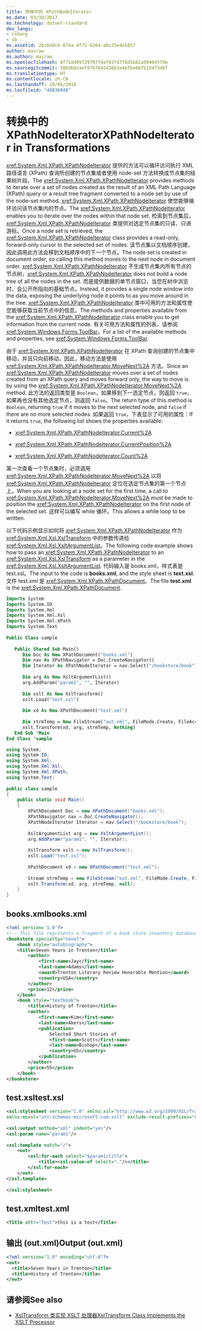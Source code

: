 ```yaml
---
title: 转换中的 XPathNodeIterator
ms.date: 03/30/2017
ms.technology: dotnet-standard
dev_langs:
- csharp
- vb
ms.assetid: 2bc6ddc6-674a-4f75-b264-abc35e4e5857
author: mairaw
ms.author: mairaw
ms.openlocfilehash: 6f71d409729707f4af93fd7f8d5b82a99404579b
ms.sourcegitcommit: 586dbdcaef9767642436b1e4efbe88fb15473d6f
ms.translationtype: HT
ms.contentlocale: zh-CN
ms.lasthandoff: 10/06/2018
ms.locfileid: "48836048"
---
```

# <a name="xpathnodeiterator-in-transformations"></a><span data-ttu-id="aee9a-102">转换中的 XPathNodeIterator</span><span class="sxs-lookup"><span data-stu-id="aee9a-102">XPathNodeIterator in Transformations</span></span>
<span data-ttu-id="aee9a-103"><xref:System.Xml.XPath.XPathNodeIterator> 提供的方法可以循环访问执行 XML 路径语言 (XPath) 查询所创建的节点集或者使用 node-set 方法转换成节点集的结果树片段。</span><span class="sxs-lookup"><span data-stu-id="aee9a-103">The <xref:System.Xml.XPath.XPathNodeIterator> provides methods to iterate over a set of nodes created as the result of an XML Path Language (XPath) query or a result tree fragment converted to a node set by use of the node-set method.</span></span> <span data-ttu-id="aee9a-104"><xref:System.Xml.XPath.XPathNodeIterator> 使您能够循环访问该节点集内的节点。</span><span class="sxs-lookup"><span data-stu-id="aee9a-104">The <xref:System.Xml.XPath.XPathNodeIterator> enables you to iterate over the nodes within that node set.</span></span> <span data-ttu-id="aee9a-105">检索到节点集后，<xref:System.Xml.XPath.XPathNodeIterator> 类提供对选定节点集的只读、只进游标。</span><span class="sxs-lookup"><span data-stu-id="aee9a-105">Once a node set is retrieved, the <xref:System.Xml.XPath.XPathNodeIterator> class provides a read-only, forward-only cursor to the selected set of nodes.</span></span> <span data-ttu-id="aee9a-106">该节点集以文档顺序创建，因此调用此方法会移到文档顺序中的下一个节点。</span><span class="sxs-lookup"><span data-stu-id="aee9a-106">The node set is created in document order, so calling this method moves to the next node in document order.</span></span> <span data-ttu-id="aee9a-107"><xref:System.Xml.XPath.XPathNodeIterator> 不生成节点集内所有节点的节点树，</span><span class="sxs-lookup"><span data-stu-id="aee9a-107"><xref:System.Xml.XPath.XPathNodeIterator> does not build a node tree of all the nodes in the set.</span></span> <span data-ttu-id="aee9a-108">而是提供数据的单节点窗口，当您在树中浏览时，会公开所指向的基础节点。</span><span class="sxs-lookup"><span data-stu-id="aee9a-108">Instead, it provides a single node window into the data, exposing the underlying node it points to as you move around in the tree.</span></span> <span data-ttu-id="aee9a-109"><xref:System.Xml.XPath.XPathNodeIterator> 类中可用的方法和属性使您能够获取当前节点中的信息。</span><span class="sxs-lookup"><span data-stu-id="aee9a-109">The methods and properties available from the <xref:System.Xml.XPath.XPathNodeIterator> class enable you to get information from the current node.</span></span> <span data-ttu-id="aee9a-110">有关可用方法和属性的列表，请参阅 <xref:System.Windows.Forms.ToolBar>。</span><span class="sxs-lookup"><span data-stu-id="aee9a-110">For a list of the available methods and properties, see <xref:System.Windows.Forms.ToolBar>.</span></span>  
  
 <span data-ttu-id="aee9a-111">由于 <xref:System.Xml.XPath.XPathNodeIterator> 在 XPath 查询创建的节点集中移动，并且只向前移动，因此，移动方法是使用 <xref:System.Xml.XPath.XPathNodeIterator.MoveNext%2A> 方法。</span><span class="sxs-lookup"><span data-stu-id="aee9a-111">Since an <xref:System.Xml.XPath.XPathNodeIterator> moves over a set of nodes created from an XPath query and moves forward only, the way to move is by using the <xref:System.Xml.XPath.XPathNodeIterator.MoveNext%2A> method.</span></span> <span data-ttu-id="aee9a-112">此方法的返回类型是 `Boolean`，如果移到下一选定节点，则返回 `true`，如果再也没有其他选定节点，则返回 `false`。</span><span class="sxs-lookup"><span data-stu-id="aee9a-112">The return type of this method is `Boolean`, returning `true` if it moves to the next selected node, and `false` if there are no more selected nodes.</span></span> <span data-ttu-id="aee9a-113">如果返回 `true`，下表显示了可用的属性：</span><span class="sxs-lookup"><span data-stu-id="aee9a-113">If it returns `true`, the following list shows the properties available:</span></span>  
  
-   <xref:System.Xml.XPath.XPathNodeIterator.Current%2A>  
  
-   <xref:System.Xml.XPath.XPathNodeIterator.CurrentPosition%2A>  
  
-   <xref:System.Xml.XPath.XPathNodeIterator.Count%2A>  
  
 <span data-ttu-id="aee9a-114">第一次查看一个节点集时，必须调用 <xref:System.Xml.XPath.XPathNodeIterator.MoveNext%2A> 以将 <xref:System.Xml.XPath.XPathNodeIterator> 定位在选定节点集的第一个节点上。</span><span class="sxs-lookup"><span data-stu-id="aee9a-114">When you are looking at a node set for the first time, a call to <xref:System.Xml.XPath.XPathNodeIterator.MoveNext%2A> must be made to position the <xref:System.Xml.XPath.XPathNodeIterator> on the first node of the selected set.</span></span> <span data-ttu-id="aee9a-115">这样可以编写 while 循环。</span><span class="sxs-lookup"><span data-stu-id="aee9a-115">This allows a while loop to be written.</span></span>  
  
 <span data-ttu-id="aee9a-116">以下代码示例显示如何将 <xref:System.Xml.XPath.XPathNodeIterator> 作为 <xref:System.Xml.Xsl.XslTransform> 中的参数传递给 <xref:System.Xml.Xsl.XsltArgumentList>。</span><span class="sxs-lookup"><span data-stu-id="aee9a-116">The following code example shows how to pass an <xref:System.Xml.XPath.XPathNodeIterator> to an <xref:System.Xml.Xsl.XslTransform> as a parameter in the <xref:System.Xml.Xsl.XsltArgumentList>.</span></span> <span data-ttu-id="aee9a-117">代码输入是 books.xml，样式表是 text.xsl。</span><span class="sxs-lookup"><span data-stu-id="aee9a-117">The input to the code is **books.xml**, and the style sheet is **text.xsl**.</span></span> <span data-ttu-id="aee9a-118">文件 test.xml 是 <xref:System.Xml.XPath.XPathDocument>。</span><span class="sxs-lookup"><span data-stu-id="aee9a-118">The file **test.xml** is the <xref:System.Xml.XPath.XPathDocument>.</span></span>  
  
```vb  
Imports System  
Imports System.IO  
Imports System.Xml  
Imports System.Xml.Xsl  
Imports System.Xml.XPath  
Imports System.Text  
  
Public Class sample  
  
   Public Shared Sub Main()  
      Dim Doc As New XPathDocument("books.xml")  
      Dim nav As XPathNavigator = Doc.CreateNavigator()  
      Dim Iterator As XPathNodeIterator = nav.Select("/bookstore/book")  
  
      Dim arg As New XsltArgumentList()  
      arg.AddParam("param1", "", Iterator)  
  
      Dim xslt As New XslTransform()  
      xslt.Load("test.xsl")  
  
      Dim xd As New XPathDocument("test.xml")  
  
      Dim strmTemp = New FileStream("out.xml", FileMode.Create, FileAccess.ReadWrite)  
      xslt.Transform(xd, arg, strmTemp, Nothing)  
   End Sub 'Main  
End Class 'sample  
```  
  
```csharp  
using System;  
using System.IO;  
using System.Xml;  
using System.Xml.Xsl;  
using System.Xml.XPath;  
using System.Text;  
  
public class sample  
{  
    public static void Main()  
    {  
        XPathDocument Doc = new XPathDocument("books.xml");  
        XPathNavigator nav = Doc.CreateNavigator();  
        XPathNodeIterator Iterator = nav.Select("/bookstore/book");  
  
        XsltArgumentList arg = new XsltArgumentList();  
        arg.AddParam("param1", "", Iterator);  
  
        XslTransform xslt = new XslTransform();  
        xslt.Load("test.xsl");  
  
        XPathDocument xd = new XPathDocument("test.xml");  
  
        Stream strmTemp = new FileStream("out.xml", FileMode.Create, FileAccess.ReadWrite);  
        xslt.Transform(xd, arg, strmTemp, null);  
    }  
}  
```  
  
## <a name="booksxml"></a><span data-ttu-id="aee9a-119">books.xml</span><span class="sxs-lookup"><span data-stu-id="aee9a-119">books.xml</span></span>  
  
```xml  
<?xml version='1.0'?>  
<!-- This file represents a fragment of a book store inventory database. -->  
<bookstore specialty="novel">  
    <book style="autobiography">  
    <title>Seven Years in Trenton</title>  
        <author>  
            <first-name>Jay</first-name>  
            <last-name>Adams</last-name>  
            <award>Trenton Literary Review Honorable Mention</award>  
            <country>USA</country>  
        </author>  
        <price>12</price>  
    </book>  
    <book style="textbook">  
        <title>History of Trenton</title>  
        <author>  
            <first-name>Kim</first-name>  
            <last-name>Akers</last-name>  
            <publication>  
                Selected Short Stories of  
                <first-name>Scott</first-name>  
                <last-name>Bishop</last-name>  
                <country>US</country>  
            </publication>  
        </author>  
        <price>55</price>  
    </book>  
</bookstore>  
```  
  
## <a name="testxsl"></a><span data-ttu-id="aee9a-120">test.xsl</span><span class="sxs-lookup"><span data-stu-id="aee9a-120">test.xsl</span></span>  
  
```xml  
<xsl:stylesheet version="1.0" xmlns:xsl="http://www.w3.org/1999/XSL/Transform"  
xmlns:msxsl="urn:schemas-microsoft-com:xslt" exclude-result-prefixes="msxsl">  
  
<xsl:output method="xml" indent="yes"/>  
<xsl:param name="param1"/>  
  
<xsl:template match="/">  
    <out>  
        <xsl:for-each select="$param1/title">  
            <title><xsl:value-of select="."/></title>  
        </xsl:for-each>  
    </out>  
</xsl:template>  
  
</xsl:stylesheet>  
```  
  
## <a name="testxml"></a><span data-ttu-id="aee9a-121">test.xml</span><span class="sxs-lookup"><span data-stu-id="aee9a-121">test.xml</span></span>  
  
```xml  
<Title attr="Test">this is a test</Title>  
```  
  
## <a name="output-outxml"></a><span data-ttu-id="aee9a-122">输出 (out.xml)</span><span class="sxs-lookup"><span data-stu-id="aee9a-122">Output (out.xml)</span></span>  
  
```xml  
<?xml version="1.0" encoding="utf-8"?>  
<out>  
  <title>Seven Years in Trenton</title>  
  <title>History of Trenton</title>  
</out>  
```  
  
## <a name="see-also"></a><span data-ttu-id="aee9a-123">请参阅</span><span class="sxs-lookup"><span data-stu-id="aee9a-123">See also</span></span>

- [<span data-ttu-id="aee9a-124">XslTransform 类实现 XSLT 处理器</span><span class="sxs-lookup"><span data-stu-id="aee9a-124">XslTransform Class Implements the XSLT Processor</span></span>](../../../../docs/standard/data/xml/xsltransform-class-implements-the-xslt-processor.md)
